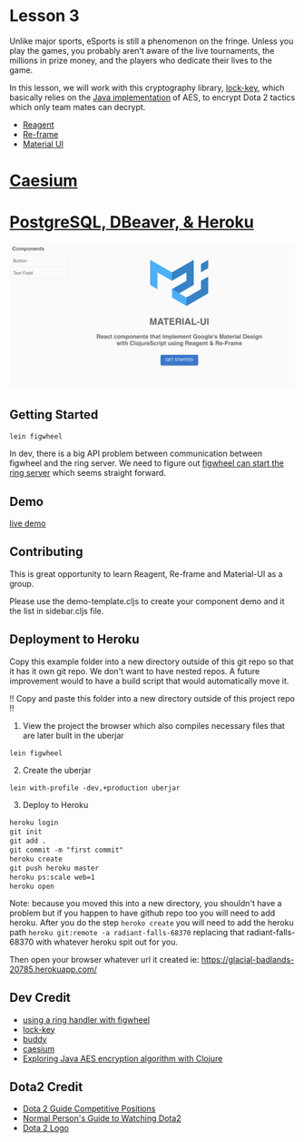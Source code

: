 # Lesson 3

Unlike major sports, eSports is still a phenomenon on the fringe. Unless you play the games, you probably aren't aware of the live tournaments, the millions in prize money, and the players who dedicate their lives to the game.

In this lesson, we will work with this cryptography library, [lock-key](https://github.com/clavoie/lock-key), which basically relies on the [Java implementation](https://stackoverflow.com/questions/10221257/is-there-an-aes-library-for-clojure) of AES, to encrypt Dota 2 tactics which only team mates can decrypt.  

* [Reagent](https://github.com/reagent-project/reagent)
* [Re-frame](https://github.com/Day8/re-frame)
* [Material UI](https://material-ui.com/)
# [Caesium](https://github.com/lvh/caesium)
# [PostgreSQL, DBeaver, & Heroku](http://thebar.cc/connecting-dbeaver-to-a-heroku-postgres-database/)

![screenshot](gallery.png)

## Getting Started

```
lein figwheel
```

In dev, there is a big API problem between communication between figwheel and the ring server. We need to figure out [figwheel can start the ring server](https://github.com/bhauman/lein-figwheel/tree/master/examples/using-ring-handler) which seems straight forward.

## Demo

[live demo](https://intense-eyrie-34041.herokuapp.com/)

## Contributing

This is great opportunity to learn Reagent, Re-frame and Material-UI as a group.

Please use the demo-template.cljs to create your component demo and it the list in sidebar.cljs file.

## Deployment to Heroku

Copy this example folder into a new directory outside of this git repo so that it has it own git repo. We don't want to have nested repos. A future improvement would to have a build script that would automatically move it.

!! Copy and paste this folder into a new directory outside of this project repo !!


1. View the project the browser which also compiles necessary files that are later built in the uberjar

```
lein figwheel
```

2. Create the uberjar

```
lein with-profile -dev,+production uberjar
```

3. Deploy to Heroku

```
heroku login
git init
git add .
git commit -m "first commit"
heroku create
git push heroku master
heroku ps:scale web=1
heroku open
```

Note: because you moved this into a new directory, you shouldn't have a problem but if you happen to have github repo too you will need to add heroku. After you do the step `heroko create` you will need to add the heroku path `heroku git:remote -a radiant-falls-68370` replacing that radiant-falls-68370 with whatever heroku spit out for you.

Then open your browser whatever url it created ie: https://glacial-badlands-20785.herokuapp.com/

## Dev Credit

* [using a ring handler with figwheel](https://github.com/bhauman/lein-figwheel/tree/master/examples/using-ring-handler)
* [lock-key](https://github.com/clavoie/lock-key)
* [buddy](https://github.com/funcool/buddy)
* [caesium](https://github.com/lvh/caesium)
* [Exploring Java AES encryption algorithm with Clojure](http://jyliao.blogspot.com/2010/08/exploring-java-aes-encryption-algorithm.html)

## Dota2 Credit

* [Dota 2 Guide Competitive Positions](https://imperium.news/dota-2-guide-competitive-positions/)
* [Normal Person's Guide to Watching Dota2](https://www.polygon.com/2016/8/8/12401068/dota-2-watching-guide)
* [Dota 2 Logo](https://www.flaticon.com/free-icon/dota-2_588267)
